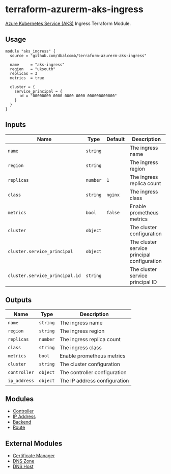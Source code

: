 # terraform-azurerm-aks-ingress

[Azure Kubernetes Service (AKS)](https://azure.microsoft.com/en-gb/services/kubernetes-service/)
Ingress Terraform Module.

## Usage

```hcl
module "aks_ingress" {
  source = "github.com/dbalcomb/terraform-azurerm-aks-ingress"

  name     = "aks-ingress"
  region   = "uksouth"
  replicas = 3
  metrics  = true

  cluster = {
    service_principal = {
      id = "00000000-0000-0000-0000-000000000000"
    }
  }
}
```

## Inputs

| Name                           | Type     | Default | Description                                 |
| ------------------------------ | -------- | ------- | ------------------------------------------- |
| `name`                         | `string` |         | The ingress name                            |
| `region`                       | `string` |         | The ingress region                          |
| `replicas`                     | `number` | `1`     | The ingress replica count                   |
| `class`                        | `string` | `nginx` | The ingress class                           |
| `metrics`                      | `bool`   | `false` | Enable prometheus metrics                   |
| `cluster`                      | `object` |         | The cluster configuration                   |
| `cluster.service_principal`    | `object` |         | The cluster service principal configuration |
| `cluster.service_principal.id` | `string` |         | The cluster service principal ID            |

## Outputs

| Name         | Type     | Description                  |
| ------------ | -------- | ---------------------------- |
| `name`       | `string` | The ingress name             |
| `region`     | `string` | The ingress region           |
| `replicas`   | `number` | The ingress replica count    |
| `class`      | `string` | The ingress class            |
| `metrics`    | `bool`   | Enable prometheus metrics    |
| `cluster`    | `string` | The cluster configuration    |
| `controller` | `object` | The controller configuration |
| `ip_address` | `object` | The IP address configuration |

## Modules

- [Controller](modules/controller/README.md)
- [IP Address](modules/ip-address/README.md)
- [Backend](modules/backend/README.md)
- [Route](modules/route/README.md)

## External Modules

- [Certificate Manager](https://github.com/dbalcomb/terraform-azurerm-aks-cert-manager)
- [DNS Zone](https://github.com/dbalcomb/terraform-azurerm-dns/tree/master/modules/zone)
- [DNS Host](https://github.com/dbalcomb/terraform-azurerm-dns/tree/master/modules/host)
